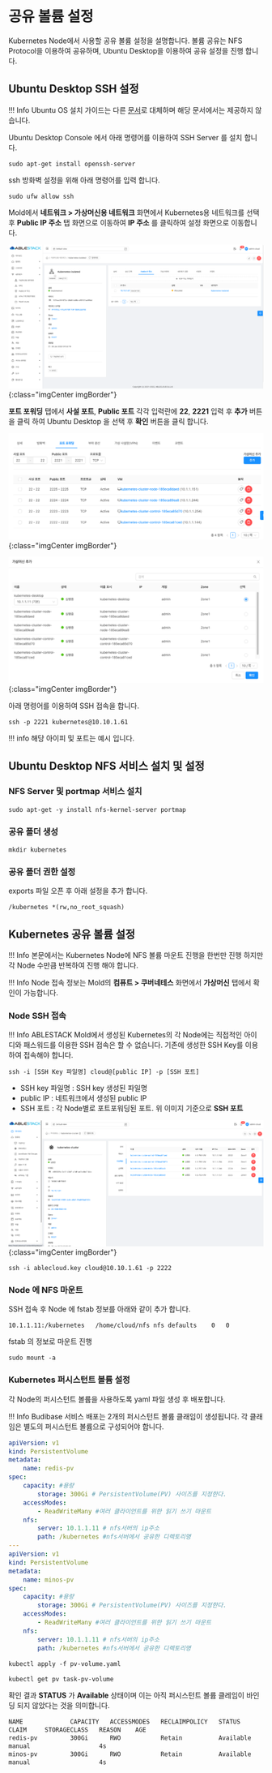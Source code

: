 # 공유 볼륨 설정

Kubernetes Node에서 사용할 공유 볼륨 설정을 설명합니다. 볼륨 공유는 NFS Protocol을 이용하여 공유하며, Ubuntu Desktop을
이용하여 공유 설정을 진행 합니다.

## Ubuntu Desktop SSH 설정

!!! Info
      Ubuntu OS 설치 가이드는 다른 [문서]()로 대체하며 해당 문서에서는 제공하지 않습니다.

Ubuntu Desktop Console 에서 아래 명령어를 이용하여 SSH Server 를 설치 합니다.
   ```shell
   sudo apt-get install openssh-server
   ```
ssh 방화벽 설정을 위해 아래 명령어를 입력 합니다.
   ```shell
   sudo ufw allow ssh
   ```
Mold에서 **네트워크 > 가상머신용 네트워크** 화면에서 Kubernetes용 네트워크를 선택 후 **Public IP 주소** 탭 화면으로 이동하여 **IP 주소** 를 클릭하여 설정 화면으로 이동합니다.

![kubernetes-cluster-shared-volume-create-01](../../assets/images/kubernetes-cluster-shared-volume-create-01.png){:class="imgCenter imgBorder"}

**포트 포워딩** 탭에서 **사설 포트**, **Public 포트** 각각 입력란에 **22**, **2221** 입력 후 **추가** 버튼을 클릭 하여 Ubuntu Desktop 을 선택 후 **확인** 버튼을 클릭 합니다.
   
![kubernetes-cluster-shared-volume-create-02](../../assets/images/kubernetes-cluster-shared-volume-create-02.png){:class="imgCenter imgBorder"}

![kubernetes-cluster-shared-volume-create-03](../../assets/images/kubernetes-cluster-shared-volume-create-03.png){:class="imgCenter imgBorder"}

아래 명령어를 이용하여 SSH 접속을 합니다.

```shell
ssh -p 2221 kubernetes@10.10.1.61
```

!!! info
     해당 아이피 및 포트는 예시 입니다.

## Ubuntu Desktop NFS 서비스 설치 및 설정

### NFS Server 및 portmap 서비스 설치

```shell
sudo apt-get -y install nfs-kernel-server portmap
```

### 공유 폴더 생성

```shell
mkdir kubernetes
```

### 공유 폴더 권한 설정

exports 파일 오픈 후 아래 설정을 추가 합니다.

```shell title="sudo vi /etc/exports" linenums="1"
/kubernetes *(rw,no_root_squash)
```

## Kubernetes 공유 볼륨 설정

!!! Info
     본문에서는 Kubernetes Node에 NFS 볼륨 마운트 진행을 한번만 진행 하지만 각 Node 수만큼 반복하여 진행 해야 합니다.

!!! Info
     Node 접속 정보는 Mold의 **컴퓨트 > 쿠버네테스** 화면에서 **가상머신** 탭에서 확인이 가능합니다.

### Node SSH 접속

!!! Info
    ABLESTACK Mold에서 생성된 Kubernetes의 각 Node에는 직접적인 아이디와 패스워드를 이용한 SSH 접속은 할 수 없습니다.
    기존에 생성한 SSH Key를 이용하여 접속해야 합니다.

```shell
ssh -i [SSH Key 파일명] cloud@[public IP] -p [SSH 포트]
```

- SSH key 파일명 : SSH key 생성된 파일명
- public IP : 네트워크에서 생성된 public IP
- SSH 포트 : 각 Node별로 포트포워딩된 포트. 위 이미지 기준으로 **SSH 포트**

![kubernetes-cluster-shared-volume-create-04](../../assets/images/kubernetes-cluster-shared-volume-create-04.png){:class="imgCenter imgBorder"}

```shell
ssh -i ablecloud.key cloud@10.10.1.61 -p 2222
```

###  Node 에 NFS 마운트

SSH 접속 후 Node 에 fstab 정보를 아래와 같이 추가 합니다.

```shell title="sudo vi /etc/exports" linenums="1"
10.1.1.11:/kubernetes	/home/cloud/nfs	nfs	defaults	0	0
```

fstab 의 정보로 마운트 진행

```shell
sudo mount -a
```

### Kubernetes 퍼시스턴트 볼륨 설정

각 Node의 퍼시스턴트 볼륨을 사용하도록 yaml 파일 생성 후 배포합니다.

!!! Info
    Budibase 서비스 배포는 2개의 퍼시스턴트 볼륨 클래임이 생성됩니다. 각 클래임은 별도의 퍼시스턴트 볼륨으로 구성되어야 합니다.

```yaml title="pv-volume.yaml 생성" linenums="1"
apiVersion: v1
kind: PersistentVolume
metadata:
    name: redis-pv
spec:
    capacity: #용량
        storage: 300Gi # PersistentVolume(PV) 사이즈를 지정한다.
    accessModes:
        - ReadWriteMany #여러 클라이언트를 위한 읽기 쓰기 마운트
    nfs:
        server: 10.1.1.11 # nfs서버의 ip주소
        path: /kubernetes #nfs서버에서 공유한 디렉토리명
---
apiVersion: v1
kind: PersistentVolume
metadata:
    name: minos-pv
spec:
    capacity: #용량
        storage: 300Gi # PersistentVolume(PV) 사이즈를 지정한다.
    accessModes:
        - ReadWriteMany #여러 클라이언트를 위한 읽기 쓰기 마운트
    nfs:
        server: 10.1.1.11 # nfs서버의 ip주소
        path: /kubernetes #nfs서버에서 공유한 디렉토리명
```

```shell title="퍼시스턴트 볼륨 배포"
kubectl apply -f pv-volume.yaml
```

``` shell
kubectl get pv task-pv-volume
```

확인 결과 **STATUS** 가 **Available** 상태이며 이는 아직 퍼시스턴트 볼륨 클레임이 바인딩 되지 않았다는 것을 의미합니다.

```shell title="퍼시스턴트 볼륨 확인"
NAME             CAPACITY   ACCESSMODES   RECLAIMPOLICY   STATUS      CLAIM     STORAGECLASS   REASON    AGE
redis-pv         300Gi      RWO           Retain          Available             manual                   4s
minos-pv         300Gi      RWO           Retain          Available             manual                   4s
```